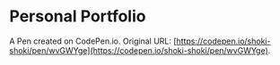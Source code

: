 # Personal Portfolio

A Pen created on CodePen.io. Original URL: [https://codepen.io/shoki-shoki/pen/wvGWYge](https://codepen.io/shoki-shoki/pen/wvGWYge).


